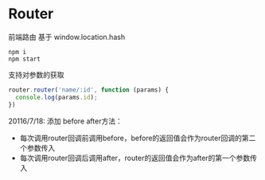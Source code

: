 # Router
前端路由 基于 window.location.hash

```
npm i
npm start
```

支持对参数的获取
``` javascript
router.router('name/:id', function (params) {
  console.log(params.id);
})
```

20116/7/18:
添加 before after方法：
* 每次调用router回调前调用before，before的返回值会作为router回调的第二个参数传入
* 每次调用router回调后调用after，router的返回值会作为after的第一个参数传入

